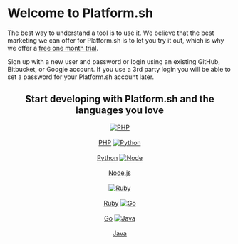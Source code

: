 
# Welcome to Platform.sh

The best way to understand a tool is to use it.  We believe that the best marketing we can offer for Platform.sh is to let you try it out, which is why we offer a [free one month trial](https://accounts.platform.sh/platform/trial/general/setup).

Sign up with a new user and password or login using an existing GitHub, Bitbucket, or Google account. If you use a 3rd party login you will be able to set a password for your Platform.sh account later.

<html>
<head>
<link rel="stylesheet" href="/styles/styles.css">
</head>
<body>

<h2><center>Start developing with Platform.sh and the languages you love</center></h2>

<center>
<a href="/gettingstarted/gettingstarted.html" class="buttongen lang"><img src="/images/technologies/php.svg" alt="PHP"></br></br>PHP</a>
<a href="/gettingstarted/gettingstarted.html" class="buttongen lang"><img src="/images/technologies/python.svg" alt="Python"></br></br>Python</a>
<a href="/gettingstarted/gettingstarted.html" class="buttongen lang"><img src="/images/technologies/node.svg" alt="Node"></br></br>Node.js</a>
</br></br>
<a href="/gettingstarted/gettingstarted.html" class="buttongen lang"><img src="/images/technologies/ruby.svg" alt="Ruby"></br></br>Ruby</a>
<a href="/gettingstarted/gettingstarted.html" class="buttongen lang"><img src="/images/technologies/go.svg" alt="Go"></br></br>Go</a>
<a href="/gettingstarted/gettingstarted.html" class="buttongen lang"><img src="/images/technologies/java.svg" alt="Java"></br></br>Java</a>
</center>
</br></br>

</body>
</html>
